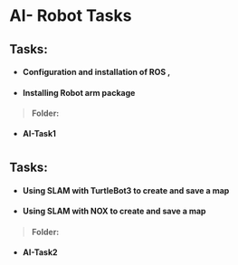 # AI- Robot Tasks 

## Tasks:
- #### Configuration and installation of ROS ,
- #### Installing Robot arm package 

> #### Folder:
- **AI-Task1**
#
## Tasks: 
- #### Using SLAM with TurtleBot3  to create and save a map 
- #### Using SLAM with NOX to create and save a map 
> #### Folder:
- **AI-Task2**
#

